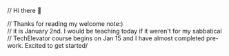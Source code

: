 // Hi there 👋



// Thanks for reading my welcome note:)  
// it is January 2nd.  I would be teaching today if it weren't for my sabbatical
// TechElevator course begins on Jan 15 and I have almost completed pre-work.  Excited to get started/

